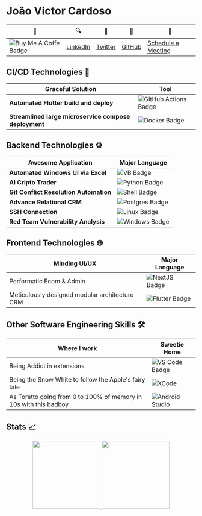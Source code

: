 # João Victor Cardoso

| 🎉 | 🔍 | 🥂 | 🍰 | 🤝 |
|-|-|-|-|-|
|![Buy Me A Coffe Badge](https://img.shields.io/badge/Buy%20Me%20A%20Coffe-05122A?style=for-the-badge&logo=buy-me-a-coffee&logoColor=white)| [LinkedIn](https://www.linkedin.com/in/joao-victor-cardoso-a42410111/) | [Twitter](https://twitter.com/jvictorcard) | [GitHub](https://github.com/jvcss) | [Schedule a Meeting](https://calendly.com/joaovictorcardoso/30min)

## CI/CD Technologies 🚀

| Graceful Solution | Tool  |
|-|-|
| **Automated Flutter build and deploy**  | ![GitHub Actions Badge](https://img.shields.io/badge/GitHub%20Actions%20-05122A?style=for-the-badge&logo=github-actions&logoColor=white) | 
| **Streamlined large microservice compose deployment** | ![Docker Badge](https://img.shields.io/badge/-Docker-05122A?style=for-the-badge&logo=docker) |


## Backend Technologies ⚙️

| Awesome Application | Major Language |
|-|-|
| **Automated Windows UI via Excel** | ![VB Badge](https://img.shields.io/badge/-VB-05122A?style=for-the-badge&logo=latex&logoColor=white)|
| **AI Cripto Trader** | ![Python Badge](https://img.shields.io/badge/-Python-05122A?style=for-the-badge&logo=python) |  
| **Git Conflict Resolution Automation** | ![Shell Badge](https://img.shields.io/badge/Shell-05122A?style=for-the-badge&logo=gnu-bash&logoColor=white) |
| **Advance Relational CRM** | ![Postgres Badge](https://img.shields.io/badge/Postgres-05122A?style=for-the-badge&logo=PostgreSQL&logoColor=white) |
| **SSH Connection** | ![Linux Badge](https://img.shields.io/badge/-Linux-05122A?style=for-the-badge&logo=linux&logoColor=white) |
| **Red Team Vulnerability Analysis** | ![Windows Badge](https://img.shields.io/badge/-Windows-05122A?style=for-the-badge&logo=windows&logoColor=white) |

## Frontend Technologies 🌐

| Minding UI/UX | Major Language |
|-|-|
| Performatic Ecom & Admin | ![NextJS Badge](https://img.shields.io/badge/next.js.-05122A?style=for-the-badge&logo=nextdotjs&logoColor=white) |
| Meticulously designed modular architecture CRM | ![Flutter Badge](https://img.shields.io/badge/Flutter-05122A?style=for-the-badge&logo=flutter&logoColor=white) |

## Other Software Engineering Skills 🛠️

| Where I work | Sweetie Home |
|-|-|
| Being Addict in extensions | ![VS Code Badge](https://img.shields.io/badge/-Visual%20Studio%20Code-05122A?style=for-the-badge&logo=visual-studio-code&logoColor=007ACC) |
| Being the Snow White to follow the Apple's fairy tale | ![XCode](https://img.shields.io/badge/XCode-05122A?logo=Apple&style=for-the-badge) |
| As Toretto going from 0 to 100% of memory in 10s with this badboy | ![Android Studio](https://img.shields.io/badge/Android%20Studio-05122A?logo=Android&style=for-the-badge) |


## Stats 📈

<div align="center">
    <a href="https://calendly.com/joaovictorcardoso/30min">
        <img height="180em" src="http://github-readme-stats-jvcss.vercel.app/api?username=jvcss&show_icons=true&theme=gotham&count_private=true&include_all_commits=true"/>
        <!--<img height="180em" src="http://github-readme-stats.vercel.app/api?username=jvcss&show_icons=true&theme=gotham&count_private=true&include_all_commits=true"/>-->
        <img height="180em" src="https://github-readme-stats-jvcss.vercel.app/api/top-langs/?username=jvcss&layout=compact&langs_count=6&theme=gotham&hide=VBA,HTML,CSS,TEX,SCSS"/>
    </a>
</div>
 

